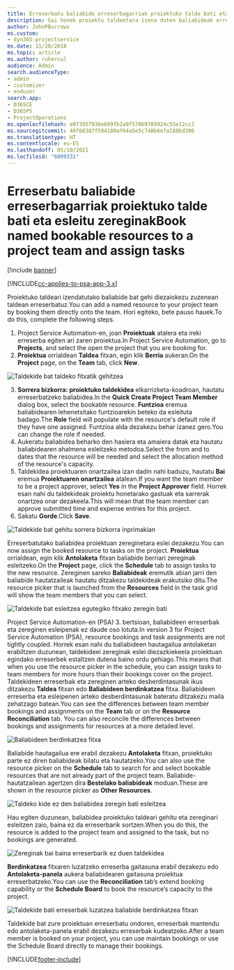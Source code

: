 ```yaml
---
title: Erreserbatu baliabide erreserbagarriak proiektuko talde bati eta esleitu zereginak
description: Gai honek proiektu taldeetara izena duten baliabideak erreserbatzeko eta hauek zereginetara esleitzeko moduari buruzko informazioa eskaintzen du.
author: JohnPBurrows
ms.custom:
- dyn365-projectservice
ms.date: 11/28/2018
ms.topic: article
ms.author: ruhercul
audience: Admin
search.audienceType:
- admin
- customizer
- enduser
search.app:
- D365CE
- D365PS
- ProjectOperations
ms.openlocfilehash: e0f3957936e699fb2a9f570b9789924c55e12cc2
ms.sourcegitcommit: 40f68387f594180af64a5e5c748b6efa188bd300
ms.translationtype: HT
ms.contentlocale: eu-ES
ms.lasthandoff: 05/10/2021
ms.locfileid: "6009331"
---
```

# <a name="book-named-bookable-resources-to-a-project-team-and-assign-tasks"></a><span data-ttu-id="4de92-103">Erreserbatu baliabide erreserbagarriak proiektuko talde bati eta esleitu zereginak</span><span class="sxs-lookup"><span data-stu-id="4de92-103">Book named bookable resources to a project team and assign tasks</span></span> 

[!include [banner](../includes/psa-now-project-operations.md)]

[!INCLUDE[cc-applies-to-psa-app-3.x](../includes/cc-applies-to-psa-app-3x.md)]

<span data-ttu-id="4de92-104">Proiektuko taldeari izendatutako baliabide bat gehi diezaiokezu zuzenean taldean erreserbatuz.</span><span class="sxs-lookup"><span data-stu-id="4de92-104">You can  add a named resource to your project team by booking them directly onto the team.</span></span> <span data-ttu-id="4de92-105">Hori egiteko, bete pauso hauek.</span><span class="sxs-lookup"><span data-stu-id="4de92-105">To do this, complete the following steps.</span></span>

1. <span data-ttu-id="4de92-106">Project Service Automation-en, joan **Proiektuak** atalera eta ireki erreserba egiten ari zaren proiektua.</span><span class="sxs-lookup"><span data-stu-id="4de92-106">In  Project Service Automation, go to **Projects**, and select the open the project that you are booking for.</span></span>
2. <span data-ttu-id="4de92-107">**Proiektua** orrialdean **Taldea** fitxan, egin klik **Berria** aukeran.</span><span class="sxs-lookup"><span data-stu-id="4de92-107">On the **Project** page, on the **Team** tab, click **New**.</span></span> 

![Taldekide bat taldeko fitxatik gehitzea](media/RM-how-to-1.png)

3. <span data-ttu-id="4de92-109">**Sorrera bizkorra: proiektuko taldekidea** elkarrizketa-koadroan, hautatu erreserbatzeko baliabidea.</span><span class="sxs-lookup"><span data-stu-id="4de92-109">In the **Quick Create Project Team Member** dialog box, select the bookable resource.</span></span> <span data-ttu-id="4de92-110">**Funtzioa** eremua baliabidearen lehenetsitako funtzioarekin beteko da esleituta badago.</span><span class="sxs-lookup"><span data-stu-id="4de92-110">The **Role** field will populate with the resource's default role if they have one assigned.</span></span> <span data-ttu-id="4de92-111">Funtzioa alda dezakezu behar izanez gero.</span><span class="sxs-lookup"><span data-stu-id="4de92-111">You can change the role if needed.</span></span> 
4. <span data-ttu-id="4de92-112">Aukeratu baliabidea beharko den hasiera eta amaiera datak eta hautatu baliabidearen ahalmena esleitzeko metodoa.</span><span class="sxs-lookup"><span data-stu-id="4de92-112">Select the from and to dates that the resource will be needed and select the allocation method of the resource's capacity.</span></span> 
5. <span data-ttu-id="4de92-113">Taldekidea proiektuaren onartzailea izan dadin nahi baduzu, hautatu **Bai** eremua **Proiektuaren onartzailea** atalean.</span><span class="sxs-lookup"><span data-stu-id="4de92-113">If you want the team member to be a project approver, select **Yes** in the **Project Approver** field.</span></span> <span data-ttu-id="4de92-114">Horrek esan nahi du taldekideak proiektu honetarako gastuak eta sarrerak onartzea onar dezakeela.</span><span class="sxs-lookup"><span data-stu-id="4de92-114">This will mean that the team member can approve submitted time and expense entries for this project.</span></span> 
6. <span data-ttu-id="4de92-115">Sakatu **Gorde**.</span><span class="sxs-lookup"><span data-stu-id="4de92-115">Click **Save**.</span></span>

![Taldekide bat gehitu sorrera bizkorra inprimakian](media/RM-how-to-2.png)


<span data-ttu-id="4de92-117">Erreserbatutako baliabidea proiektuan zereginetara eslei dezakezu.</span><span class="sxs-lookup"><span data-stu-id="4de92-117">You can now assign the booked resource to tasks on the project.</span></span> <span data-ttu-id="4de92-118">**Proiektua** orrialdean, egin klik **Antolaketa** fitxan baliabide berriari zereginak esleitzeko.</span><span class="sxs-lookup"><span data-stu-id="4de92-118">On the **Project** page, click the **Schedule** tab to assign tasks to the new resource.</span></span> <span data-ttu-id="4de92-119">Zereginen sareko **Baliabideak** eremutik abian jarri den baliabide hautatzaileak hautatu ditzakezu taldekideak erakutsiko ditu.</span><span class="sxs-lookup"><span data-stu-id="4de92-119">The resource picker that is launched from the **Resources** field in the task grid will show the team members that you can select.</span></span>

![Taldekide bat esleitzea egutegiko fitxako zeregin bati](media/RM-how-to-3.png)

<span data-ttu-id="4de92-121">Project Service Automation-en (PSA) 3. bertsioan, baliabideen erreserbak eta zereginen esleipenak ez daude oso lotuta.</span><span class="sxs-lookup"><span data-stu-id="4de92-121">In version 3 for Project Service Automation (PSA), resource bookings and task assignments are not tightly coupled.</span></span> <span data-ttu-id="4de92-122">Horrek esan nahi du baliabideen hautagailua antolaketan erabiltzen duzunean, taldekideei zereginak eslei diezazkiekeela proiektuan egindako erreserbek estaltzen dutena baino ordu gehiago.</span><span class="sxs-lookup"><span data-stu-id="4de92-122">This means that when you use the resource picker in the schedule, you can assign tasks to team members for more hours than their bookings cover on the project.</span></span>
<span data-ttu-id="4de92-123">Taldekideen erreserbak eta zereginen arteko desberdintasunak ikus ditzakezu **Taldea** fitxan edo **Baliabideen berdinkatzea** fitxa. Baliabideen erreserba eta esleipenen arteko desberdintasunak bateratu ditzakezu maila zehatzago batean.</span><span class="sxs-lookup"><span data-stu-id="4de92-123">You can see the differences between team member bookings and assignments on the **Team** tab or on the **Resource Reconciliation** tab. You can also reconcile the differences between bookings and assignments for resources at a more detailed level.</span></span>

![Baliabideen berdinkatzea fitxa](media/RM-how-to-4.png)

<span data-ttu-id="4de92-125">Baliabide hautagailua ere erabil dezakezu **Antolaketa** fitxan, proiektuko parte ez diren baliabideak bilatu eta hautatzeko.</span><span class="sxs-lookup"><span data-stu-id="4de92-125">You can also use the resource picker on the **Schedule** tab to search for and select bookable resources that are not already part of the project team.</span></span> <span data-ttu-id="4de92-126">Baliabide-hautatzailean agertzen dira **Bestelako baliabideak** moduan.</span><span class="sxs-lookup"><span data-stu-id="4de92-126">These are shown in the resource picker as **Other Resources**.</span></span>

![Taldeko kide ez den baliabidea zeregin bati esleitzea](media/RM-how-to-5.png)

<span data-ttu-id="4de92-128">Hau egiten duzunean, baliabidea proiektuko taldeari gehitu eta zereginari esleitzen zaio, baina ez da erreserbarik sortzen.</span><span class="sxs-lookup"><span data-stu-id="4de92-128">When you do this, the resource is added to the project team and assigned to the task, but no bookings are generated.</span></span>

![Zereginak bai baina erreserbarik ez duen taldekidea](media/RM-how-to-6.png)

<span data-ttu-id="4de92-130">**Berdinkatzea** fitxaren luzatzeko erreserba gaitasuna erabil dezakezu edo **Antolaketa-panela** aukera baliabidearen gaitasuna proiektua erreserbatzeko.</span><span class="sxs-lookup"><span data-stu-id="4de92-130">You can use the **Reconciliation** tab’s extend booking capability or the **Schedule Board** to book the resource’s capacity to the project.</span></span>

![Taldekide bati erreserbak luzatzea baliabide berdinkatzea fitxan](media/RM-how-to-7.png)

<span data-ttu-id="4de92-132">Taldekide bat zure proiektuan erreserbatu ondoren, erreserbak mantendu edo antolaketa-panela erabil dezakezu erreserbak kudeatzeko.</span><span class="sxs-lookup"><span data-stu-id="4de92-132">After a team member is booked on your project, you can use maintain bookings or use the Schedule Board directly to manage their bookings.</span></span>


[!INCLUDE[footer-include](../includes/footer-banner.md)]